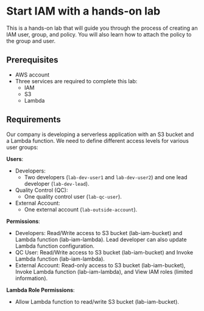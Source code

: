# Start IAM with a hands-on lab

This is a hands-on lab that will guide you through the process of creating an IAM user, group, and policy. You will also learn how to attach the policy to the group and user.

## Prerequisites

- AWS account
- Three services are required to complete this lab:
  - IAM
  - S3
  - Lambda

## Requirements

Our company is developing a serverless application with an S3 bucket and a Lambda function. We need to define different access levels for various user groups:

**Users**:

- Developers:
  - Two developers (`lab-dev-user1` and `lab-dev-user2`) and one lead developer (`lab-dev-lead`).
- Quality Control (QC):
  - One quality control user (`lab-qc-user`).
- External Account:
  - One external account (`lab-outside-account`).

**Permissions**:

- Developers: Read/Write access to S3 bucket (lab-iam-bucket) and Lambda function (lab-iam-lambda). Lead developer can also update Lambda function configuration.
- QC User: Read/Write access to S3 bucket (lab-iam-bucket) and Invoke Lambda function (lab-iam-lambda).
- External Account: Read-only access to S3 bucket (lab-iam-bucket), Invoke Lambda function (lab-iam-lambda), and View IAM roles (limited information).

**Lambda Role Permissions**:

- Allow Lambda function to read/write S3 bucket (lab-iam-bucket).
